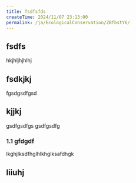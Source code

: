 ```yaml
---
title: fsdfsfds
createTime: 2024/11/07 23:13:00
permalink: /ja/EcologicalConservation/ZBfbstY6/
---
```



## fsdfs
hkjhljhjhlhj
## fsdkjkj

fgsdgsdfgsd

## kjjkj

gsdfgsdfgs
gsdfgsdfg

### 1.1 gfdgdf


lkghjlksdfhglhlkhglksafdhgk

## liiuhj

